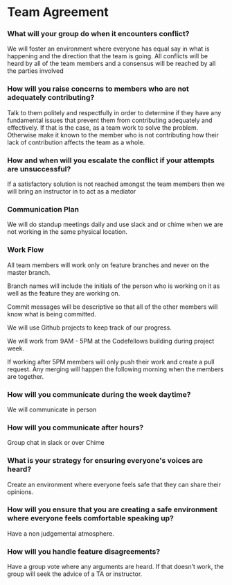 # Team Agreement

### What will your group do when it encounters conflict?

We will foster an environment where everyone has equal say in what is happening and the direction that the team is going. All conflicts will be heard by all of the team members and a consensus will be reached by all the parties involved

### How will you raise concerns to members who are not adequately contributing?

Talk to them politely and respectfully in order to determine if they have any fundamental issues that prevent them from contributing adequately and effectively. If that is the case, as a team work to solve the problem. Otherwise make it known to the member who is not contributing how their lack of contribution affects the team as a whole. 

### How and when will you escalate the conflict if your attempts are unsuccessful?

If a satisfactory solution is not reached amongst the team members then we will bring an instructor in to act as a mediator

### Communication Plan

We will do standup meetings daily and use slack and or chime when we are not working in the same physical location.

### Work Flow

All team members will work only on feature branches and never on the master branch.

Branch names will include the initials of the person who is working on it as well as the feature they are working on.

Commit messages will be descriptive so that all of the other members will know what is being committed.

We will use Github projects to keep track of our progress.

We will work from 9AM - 5PM at  the Codefellows building during project week.

If working after 5PM members will only push their work and create a pull request. Any merging will happen the following morning when the members are together.
 
### How will you communicate during the week daytime?

We will communicate in person

### How will you communicate after hours?

Group chat in slack or over Chime

### What is your strategy for ensuring everyone's voices are heard?

Create an environment where everyone feels safe that they can share their opinions.

### How will you ensure that you are creating a safe environment where everyone feels comfortable speaking up? 

Have a non judgemental atmosphere.

### How will you handle feature disagreements?

Have a group vote where any arguments are heard. If that doesn’t work, the group will seek the advice of a TA or instructor.


